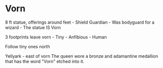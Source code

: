 # Vorn

8 ft statue, offerings around feet - Shield Guardian
	- Was bodyguard for a wizard
	- The statue IS Vorn

3 footprints leave vorn
	- Tiny
	- Anfibious
	- Human

Follow tiny ones north

Yellyark - east of vorn
The queen wore a bronze and adamantine medallion that has the word "Vorn" etched into it.
